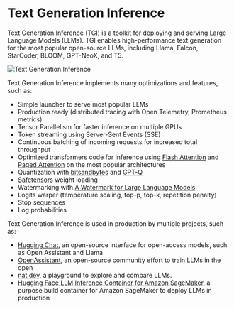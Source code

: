 # Text Generation Inference

Text Generation Inference (TGI) is a toolkit for deploying and serving Large Language Models (LLMs). TGI enables high-performance text generation for the most popular open-source LLMs, including Llama, Falcon, StarCoder, BLOOM, GPT-NeoX, and T5.

![Text Generation Inference](https://huggingface.co/datasets/huggingface/documentation-images/resolve/main/TGI.png)

Text Generation Inference implements many optimizations and features, such as:

- Simple launcher to serve most popular LLMs
- Production ready (distributed tracing with Open Telemetry, Prometheus metrics)
- Tensor Parallelism for faster inference on multiple GPUs
- Token streaming using Server-Sent Events (SSE)
- Continuous batching of incoming requests for increased total throughput
- Optimized transformers code for inference using [Flash Attention](https://github.com/HazyResearch/flash-attention) and [Paged Attention](https://github.com/vllm-project/vllm) on the most popular architectures
- Quantization with [bitsandbytes](https://github.com/TimDettmers/bitsandbytes) and [GPT-Q](https://arxiv.org/abs/2210.17323)
- [Safetensors](https://github.com/huggingface/safetensors) weight loading
- Watermarking with [A Watermark for Large Language Models](https://arxiv.org/abs/2301.10226)
- Logits warper (temperature scaling, top-p, top-k, repetition penalty)
- Stop sequences
- Log probabilities


Text Generation Inference is used in production by multiple projects, such as:

- [Hugging Chat](https://github.com/huggingface/chat-ui), an open-source interface for open-access models, such as Open Assistant and Llama
- [OpenAssistant](https://open-assistant.io/), an open-source community effort to train LLMs in the open
- [nat.dev](http://nat.dev/), a playground to explore and compare LLMs.
- [Hugging Face LLM Inference Container for Amazon SageMaker](https://huggingface.co/blog/sagemaker-huggingface-llm), a purpose build container for Amazon SageMaker to deploy LLMs in production
